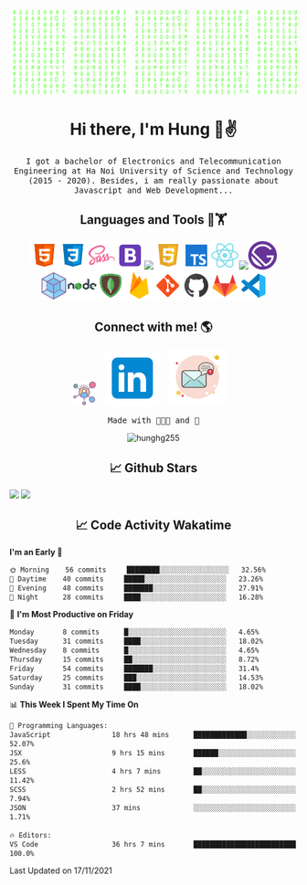 [![Matrix SVG](https://github.com/hunghg255/hunghg255/blob/master/img/matrix.svg)](https://hunghg255.github.io)

<!-- # 👀 Hi stranger! 👋🏻 -->

<h1 align='center'>Hi there, I'm Hung 👋✌</h1>
<p align="center">
<samp>
I got a bachelor of Electronics and Telecommunication Engineering at Ha Noi University of Science and Technology (2015 - 2020). Besides, i am really passionate about Javascript and Web Development...
</samp>
</p>

<h2 align='center'>Languages and Tools 🔧🏋</h2>

<p align='center'>
<img src="https://github.com/hunghg255/hunghg255/blob/master/img/icons8-html-5.svg" width="50px"><img src="https://github.com/hunghg255/hunghg255/blob/master/img/icons8-css3.svg" width="50px"><img src="https://github.com/hunghg255/hunghg255/blob/master/img/icons8-sass.svg" width="50px"><img src="https://github.com/hunghg255/hunghg255/blob/master/img/icons8-bootstrap.svg" width="50px"><img width="46" src="https://camo.githubusercontent.com/363242675617648bfbedd1610f89ac28df0f9e1bac8749d83109fafdf8524fff/68747470733a2f2f67772e616c697061796f626a656374732e636f6d2f7a6f732f726d73706f7274616c2f4b4470677667754d704766716148506a6963524b2e737667" data-canonical-src="https://gw.alipayobjects.com/zos/rmsportal/KDpgvguMpGfqaHPjicRK.svg" style="max-width:100%;"><img src="https://github.com/hunghg255/hunghg255/blob/master/img/icons8-javascript-logo.svg" width="50px"><img src="https://github.com/hunghg255/hunghg255/blob/master/img/icons8-typescript.svg" width="50px"><img src="https://github.com/hunghg255/hunghg255/blob/master/img/icons8-react.svg" width="50px"><img src="https://camo.githubusercontent.com/92ec9eb7eeab7db4f5919e3205918918c42e6772562afb4112a2909c1aaaa875/68747470733a2f2f6173736574732e76657263656c2e636f6d2f696d6167652f75706c6f61642f76313630373535343338352f7265706f7369746f726965732f6e6578742d6a732f6e6578742d6c6f676f2e706e67" width="50px"><img src="https://github.com/hunghg255/hunghg255/blob/master/img/gatsbyjs-icon.svg" width="50px">

<br/>
<img src="https://github.com/hunghg255/hunghg255/blob/master/img/icons8-webpack.svg" width="50px"><img src="https://github.com/hunghg255/hunghg255/blob/master/img/icons8-nodejs.svg" width="50px"><img src="https://github.com/hunghg255/hunghg255/blob/master/img/icons8-mongodb.svg" width="50px"><img src="https://github.com/hunghg255/hunghg255/blob/master/img/icons8-firebase.svg" width="50px"><img src="https://github.com/hunghg255/hunghg255/blob/master/img/icons8-git.svg" width="50px"><img src="https://github.com/hunghg255/hunghg255/blob/master/img/icons8-github.svg" width="50px"><img src="https://github.com/hunghg255/hunghg255/blob/master/img/icons8-gitlab.svg" width="50px"><img src="https://github.com/hunghg255/hunghg255/blob/master/img/vsc.svg" width="50px">
</p>

<h2 align='center'> Connect with me! 🌎 </h2>

<p align='center'>
<a href="https://hunghg255.github.io/hoang-gia-hung/"><img src="https://github.com/hunghg255/hunghg255/blob/master/img/social-img.png" width="42"/></a>&nbsp;&nbsp;&nbsp;&nbsp;<a href="https://www.linkedin.com/in/hoanggiahung/"><img src="https://github.com/hunghg255/hunghg255/blob/master/img/icons8-linkedin1.svg" /></a>&nbsp;&nbsp;&nbsp;&nbsp;<a href="mailto:giahung197bg@gmail.com?subject=Hi%20Hung"><img src="https://github.com/hunghg255/hunghg255/blob/master/img/icons8-important-mail.svg" /></a>&nbsp;&nbsp;&nbsp;&nbsp;
</p>

<p align='center'><samp>Made with 🧑🏻‍💻 and 🙌</samp></p>
<p align="center"> <img src="https://komarev.com/ghpvc/?username=hunghg255&color=c80000&style=flat" alt="hunghg255" /> </p>

<h2 align='center'> 📈 Github Stars </h2>

 <div>
  <img height="180em" src="https://github-readme-stats.vercel.app/api?username=hunghg255&show_icons=true&theme=ayu-mirage&border_radius=15"/>
  <img height="180em" src="https://github-readme-stats.vercel.app/api/top-langs/?username=hunghg255&theme=ayu-mirage&border_radius=15&layout=compact&langs_count=6"/>
</div> 

<h2 align='center'> 📈 Code Activity Wakatime </h2>

<!--START_SECTION:waka-->
**I'm an Early 🐤** 

```text
🌞 Morning    56 commits     ████████░░░░░░░░░░░░░░░░░   32.56% 
🌆 Daytime    40 commits     █████░░░░░░░░░░░░░░░░░░░░   23.26% 
🌃 Evening    48 commits     ███████░░░░░░░░░░░░░░░░░░   27.91% 
🌙 Night      28 commits     ████░░░░░░░░░░░░░░░░░░░░░   16.28%

```
📅 **I'm Most Productive on Friday** 

```text
Monday       8 commits      █░░░░░░░░░░░░░░░░░░░░░░░░   4.65% 
Tuesday      31 commits     ████░░░░░░░░░░░░░░░░░░░░░   18.02% 
Wednesday    8 commits      █░░░░░░░░░░░░░░░░░░░░░░░░   4.65% 
Thursday     15 commits     ██░░░░░░░░░░░░░░░░░░░░░░░   8.72% 
Friday       54 commits     ███████░░░░░░░░░░░░░░░░░░   31.4% 
Saturday     25 commits     ███░░░░░░░░░░░░░░░░░░░░░░   14.53% 
Sunday       31 commits     ████░░░░░░░░░░░░░░░░░░░░░   18.02%

```


📊 **This Week I Spent My Time On** 

```text
💬 Programming Languages: 
JavaScript               18 hrs 48 mins      █████████████░░░░░░░░░░░░   52.07% 
JSX                      9 hrs 15 mins       ██████░░░░░░░░░░░░░░░░░░░   25.6% 
LESS                     4 hrs 7 mins        ██░░░░░░░░░░░░░░░░░░░░░░░   11.42% 
SCSS                     2 hrs 52 mins       ██░░░░░░░░░░░░░░░░░░░░░░░   7.94% 
JSON                     37 mins             ░░░░░░░░░░░░░░░░░░░░░░░░░   1.71%

🔥 Editors: 
VS Code                  36 hrs 7 mins       █████████████████████████   100.0%

```


 Last Updated on 17/11/2021
<!--END_SECTION:waka-->

